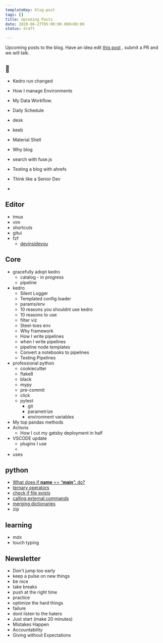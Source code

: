 ```yaml
---
templateKey: blog-post
tags: []
title: Upcoming Posts
date: 2020-06-27T05:00:00.000+00:00
status: draft

---
```


Upcoming posts to the blog.  Have an idea edit 
[this post](https://github.com/WaylonWalker/waylonwalker.com/edit/main/pages/notes/upcoming-posts.md)
, submit a PR and we will talk.

## 🧠

* Kedro run changed
* How I manage Environments
* My Data Workflow.
* Daily Schedule
* desk
* keeb
* Material Shell
* Why blog
* search with fuse.js
* Testing a blog with ahrefs


* Think like a Senior Dev
* 


## Editor

* tmux
* vim
* shortcuts
* gitui
* fzf
    * [devinsideyou](https://www.youtube.com/watch?v=tB-AgxzBmH8)



## Core

* gracefully adopt kedro
  * catalog - in progress
  * pipeline
* kedro
  * Silent Logger
  * Templated config loader
  * params/env
  * 10 reasons you shouldnt use kedro
  * 10 reasons to use 
  * filter viz
  * Steel-toes env
  * Why framework
  * How I write pipelines
  * when I write pipelines
  * pipeline node templates
  * Convert a notebooks to pipelines
  * Testing Pipelines
* professional python
  * cookiecutter
  * flake8
  * black
  * mypy
  * pre-commit
  * click
  * pytest
    * git
    * parametrize
    * environment variables
* My top pandas methods
* Actions
  * How I cut my gatsby deployment in half
* VSCODE update
  * plugins I use
  * 
* uses

## python

* [What does if **name** == “**main**”: do?](https://stackoverflow.com/questions/419163/what-does-if-name-main-do)
* [ternary operators](https://stackoverflow.com/questions/394809/does-python-have-a-ternary-conditional-operator)
* [check if file exists](https://stackoverflow.com/questions/82831/how-do-i-check-whether-a-file-exists-without-exceptions)
* [calling external commands](https://stackoverflow.com/questions/89228/calling-an-external-command-from-python)
* [merging dictionaries](https://stackoverflow.com/questions/38987/how-do-i-merge-two-dictionaries-in-a-single-expression-taking-union-of-dictiona)
* zip

## learning

* mdx
* touch typing

## Newsletter

* Don't jump too early
* keep a pulse on new things
* be nice
* take breaks
* push at the right time
* practice
* optimize the hard things
* failure
* dont listen to the haters
* Just start (make 20 minutes)
* Mistakes Happen
* Accountability
* Giving without Expectations

